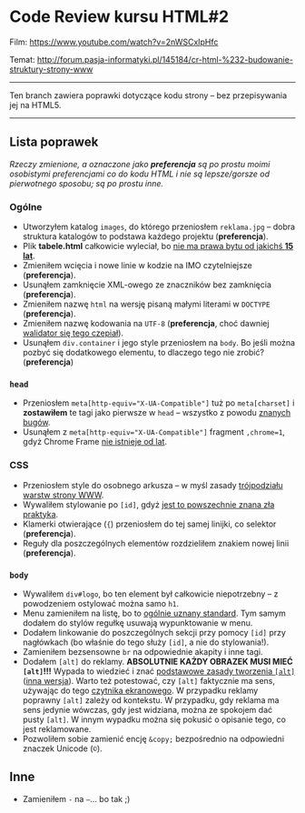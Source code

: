 # Code Review kursu HTML#2

Film: https://www.youtube.com/watch?v=2nWSCxIpHfc

Temat: http://forum.pasja-informatyki.pl/145184/cr-html-%232-budowanie-struktury-strony-www

---

Ten branch zawiera poprawki dotyczące kodu strony – bez przepisywania jej na HTML5.

---


## Lista poprawek

_Rzeczy zmienione, a oznaczone jako **preferencja** są po prostu moimi osobistymi preferencjami co do kodu HTML i nie są lepsze/gorsze od pierwotnego sposobu; są po prostu inne._

### Ogólne

* Utworzyłem katalog `images`, do którego przeniosłem `reklama.jpg` – dobra struktura katalogów to podstawa każdego projektu (**preferencja**).
* Plik **tabele.html** całkowicie wyleciał, bo [nie ma prawa bytu od jakichś **15 lat**](http://web.archive.org/web/20130902063810/http://osiolki.net/tabelki/).
* Zmieniłem wcięcia i nowe linie w kodzie na IMO czytelniejsze (**preferencja**).
* Usunąłem zamknięcie XML-owego ze znaczników bez zamknięcia (**preferencja**).
* Zmieniłem nazwę `html` na wersję pisaną małymi literami w `DOCTYPE` (**preferencja**).
* Zmieniłem nazwę kodowania na `UTF-8` (**preferencja**, choć dawniej [walidator się tego czepiał](http://tutorials.comandeer.pl/html5-blog.html#ustawienie-kodowania)).
* Usunąłem `div.container` i jego style przeniosłem na `body`. Bo jeśli można pozbyć się dodatkowego elementu, to dlaczego tego nie zrobić? (**preferencja**)

### `head`

* Przeniosłem `meta[http-equiv="X-UA-Compatible"]` tuż po `meta[charset]` i **zostawiłem** te tagi jako pierwsze w `head` – wszystko z powodu [znanych bugów](https://github.com/h5bp/html5-boilerplate/blob/b5d6e7b1613fca24d250fa8e5bc7bcc3dd6002ef/dist/doc/html.md#the-order-of-the-title-and-meta-tags).
* Usunąłem z `meta[http-equiv="X-UA-Compatible"]` fragment `,chrome=1`, gdyż Chrome Frame [nie istnieje od lat](http://blog.chromium.org/2013/06/retiring-chrome-frame.html).

### CSS

* Przeniosłem style do osobnego arkusza – w myśl zasady [trójpodziału warstw strony WWW](http://webroad.pl/inne/3722-progressive-enhancement-zapomniany-fundament).
* Wywaliłem stylowanie po `[id]`, gdyż [jest to powszechnie znana zła praktyka](http://forum.pasja-informatyki.pl/109776/html-class-czy-id?show=109816#a109816).
* Klamerki otwierające (`{`) przeniosłem do tej samej linijki, co selektor (**preferencja**).
* Reguły dla poszczególnych elementów rozdzieliłem znakiem nowej linii (**preferencja**).

### `body`

* Wywaliłem `div#logo`, bo ten element był całkowicie niepotrzebny – z powodzeniem ostylować można samo `h1`.
* Menu zamieniłem na listę, bo to [ogólnie uznany standard](https://css-tricks.com/wrapup-of-navigation-in-lists/). Tym samym dodałem do stylów regułkę usuwają wypunktowanie w menu.
* Dodałem linkowanie do poszczególnych sekcji przy pomocy `[id]` przy nagłówkach (bo właśnie do tego służy `[id]`, a nie do stylowania!).
* Zamieniłem bezsensowne `br` na odpowiednie akapity i inne tagi.
* Dodałem `[alt]` do reklamy. **ABSOLUTNIE KAŻDY OBRAZEK MUSI MIEĆ `[alt]`!!!** Wypada to wiedzieć i znać [podstawowe zasady tworzenia `[alt]`](https://www.w3.org/TR/html51/semantics.html#alt) ([inna wersja](http://webaim.org/techniques/alttext/)). Warto też potestować, czy `[alt]` faktycznie ma sens, używając do tego [czytnika ekranowego](http://www.freedomscientific.com/Products/Blindness/JAWS). W przypadku reklamy poprawny `[alt]` zależy od kontekstu. W przypadku, gdy reklama ma sens jedynie wówczas, gdy jest widziana, można ze spokojem dać pusty `[alt]`. W innym wypadku można się pokusić o opisanie tego, co jest reklamowane.
* Pozwoliłem sobie zamienić encję `&copy;` bezpośrednio na odpowiedni znaczek Unicode (`©`).

## Inne

* Zamieniłem `-` na `—`… bo tak ;)
